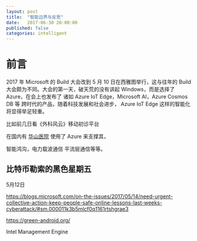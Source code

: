 ```yaml
---
layout: post
title:  "智能边界与反思"
date:   2017-06-30 20:00:00
published: false
categories: intelligent
---
```


# 前言

2017 年 Microsoft 的 Build 大会改到 5 月 10 日在西雅图举行，这与往年的 Build 大会颇为不同。大会的第一天，破天荒的没有讲起 Windows，而是选择了 Azure，在会上也发布了 诸如 Azure IoT Edge，Microsoft AI，Azure Cosmos DB 等 跨时代的产品，随着科技发展和社会进步， Azure IoT Edge 这样的智能化将显得举足轻重。 


比如前几日看《外科风云》移动初诊平台

在国内有 [华山医院](https://www.microsoft.com/china/intelligent-cloud/case_hospital.html) 使用了 Azure 来支撑其，

智能鸿沟，电力载波通信 平流层通信等等。

## 比特币勒索的黑色星期五

5月12日

https://blogs.microsoft.com/on-the-issues/2017/05/14/need-urgent-collective-action-keep-people-safe-online-lessons-last-weeks-cyberattack/#sm.000011k3b5mlcf0q1161rtshgrae3

https://green-android.org/


Intel  Management Engine

